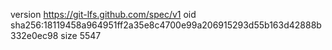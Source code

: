 version https://git-lfs.github.com/spec/v1
oid sha256:18119458a964951ff2a35e8c4700e99a206915293d55b163d42888b332e0ec98
size 5547
